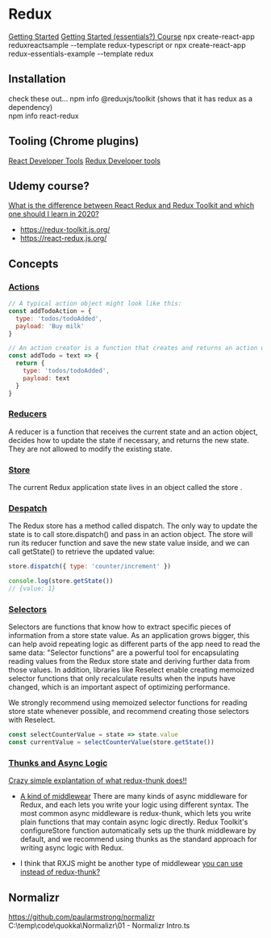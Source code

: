 ﻿# Redux
[Getting Started](https://redux.js.org/introduction/getting-started/)
[Getting Started (essentials?) Course](https://redux.js.org/tutorials/essentials/part-1-overview-concepts)
npx create-react-app reduxreactsample --template redux-typescript
or npx create-react-app redux-essentials-example --template redux



## Installation
check these out... 
npm info @reduxjs/toolkit  (shows that it has redux as a dependency)   
npm info react-redux

## Tooling (Chrome plugins)
[React Developer Tools](https://chrome.google.com/webstore/detail/react-developer-tools/fmkadmapgofadopljbjfkapdkoienihi?hl=en)
[Redux Developer  tools](https://chrome.google.com/webstore/detail/redux-devtools/lmhkpmbekcpmknklioeibfkpmmfibljd?hl=en)

## Udemy course?

[What is the difference between React Redux and Redux Toolkit and which one should I learn in 2020?](https://www.reddit.com/r/reactjs/comments/icxq1k/what_is_the_difference_between_react_redux_and/)
- https://redux-toolkit.js.org/
- https://react-redux.js.org/


## Concepts
### [Actions](https://redux.js.org/tutorials/essentials/part-1-overview-concepts#actions)

``` js
// A typical action object might look like this:
const addTodoAction = {
  type: 'todos/todoAdded',
  payload: 'Buy milk'
}

// An action creator is a function that creates and returns an action object. We typically use these so we don't have to write the action object by hand every time:
const addTodo = text => {
  return {
    type: 'todos/todoAdded',
    payload: text
  }
}
```

### [Reducers](https://redux.js.org/tutorials/essentials/part-1-overview-concepts#reducers)
A reducer is a function that receives the current state and an action object, decides how to update the state if necessary, and returns the new state.
They are not allowed to modify the existing state.


### [Store](https://redux.js.org/tutorials/essentials/part-1-overview-concepts#store)
The current Redux application state lives in an object called the store .


### [Despatch](https://redux.js.org/tutorials/essentials/part-1-overview-concepts#dispatch)
The Redux store has a method called dispatch. The only way to update the state is to call store.dispatch() and pass in an action object.  The store will run its reducer function and save the new state value inside, and we can call getState() to retrieve the updated value:
``` js
store.dispatch({ type: 'counter/increment' })

console.log(store.getState())
// {value: 1}

```


### [Selectors](https://redux.js.org/tutorials/essentials/part-1-overview-concepts#selectors)
Selectors are functions that know how to extract specific pieces of information from a store state value. As an application grows bigger, this can help avoid repeating logic as different parts of the app need to read the same data:
"Selector functions" are a powerful tool for encapsulating reading values from the Redux store state and deriving further data from those values. In addition, libraries like Reselect enable creating memoized selector functions that only recalculate results when the inputs have changed, which is an important aspect of optimizing performance.

We strongly recommend using memoized selector functions for reading store state whenever possible, and recommend creating those selectors with Reselect.


``` js
const selectCounterValue = state => state.value
const currentValue = selectCounterValue(store.getState())
```

### [Thunks and Async Logic](https://redux.js.org/tutorials/essentials/part-5-async-logic#thunks-and-async-logic)
[Crazy simple explantation of what redux-thunk does!!](https://daveceddia.com/what-is-a-thunk/)

- [A kind of middlewear](https://redux.js.org/tutorials/fundamentals/part-4-store#middleware)
There are many kinds of async middleware for Redux, and each lets you write your logic using different syntax. The most common async middleware is redux-thunk, which lets you write plain functions that may contain async logic directly. Redux Toolkit's configureStore function automatically sets up the thunk middleware by default, and we recommend using thunks as the standard approach for writing async logic with Redux.

- I think that RXJS might be another type of middlewear [you can use instead of redux-thunk?](https://redux.js.org/style-guide/style-guide#use-thunks-for-async-logic)




## Normalizr
https://github.com/paularmstrong/normalizr
C:\temp\code\quokka\Normalizr\01 - Normalizr Intro.ts